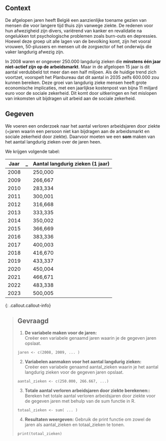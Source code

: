 ## Context

De afgelopen jaren heeft België een aanzienlijke toename gezien van mensen die voor langere tijd thuis zijn vanwege ziekte. De redenen voor hun afwezigheid zijn divers, variërend van kanker en revalidatie na ongelukken tot psychologische problemen zoals burn-outs en depressies. Hoewel deze groep uit alle lagen van de bevolking komt, zijn het vooral vrouwen, 50-plussers en mensen uit de zorgsector of het onderwijs die vaker langdurig afwezig zijn.

In 2008 waren er ongeveer 250.000 langdurig zieken die **minstens één jaar niet-actief zijn op de arbeidsmarkt**. Maar in de afgelopen 15 jaar is dit aantal verdubbeld tot meer dan een half miljoen. Als de huidige trend zich voortzet, voorspelt het Planbureau dat dit aantal in 2035 zelfs 600.000 zou kunnen bereiken. Deze groei van langdurig zieke mensen heeft grote economische implicaties, met een jaarlijkse kostenpost van bijna 11 miljard euro voor de sociale zekerheid. Dit komt door uitkeringen en het mislopen van inkomsten uit bijdragen uit arbeid aan de sociale zekerheid. 

## Gegeven

We voeren een onderzoek naar het aantal verloren arbeidsjaren door ziekte (=jaren waarin een persoon niet kan bijdragen aan de arbeidsmarkt en sociale zekerheid door ziekte). Daarvoor moeten we een **som** maken van het aantal langdurig zieken over de jaren heen. 

We krijgen volgende tabel: 

<table>
    <thead>
        <tr>
            <th>Jaar</th>
            <th> _ </th>
            <th>Aantal langdurig zieken (1 jaar)</th>
        </tr>
    </thead>
    <tbody>
        <tr><td>2008</td><td> </td><td>250,000</td></tr>
        <tr><td>2009</td><td> </td><td>266,667</td></tr>
        <tr><td>2010</td><td> </td><td>283,334</td></tr>
        <tr><td>2011</td><td> </td><td>300,001</td></tr>
        <tr><td>2012</td><td> </td><td>316,668</td></tr>
        <tr><td>2013</td><td> </td><td>333,335</td></tr>
        <tr><td>2014</td><td> </td><td>350,002</td></tr>
        <tr><td>2015</td><td> </td><td>366,669</td></tr>
        <tr><td>2016</td><td> </td><td>383,336</td></tr>
        <tr><td>2017</td><td> </td><td>400,003</td></tr>
        <tr><td>2018</td><td> </td><td>416,670</td></tr>
        <tr><td>2019</td><td> </td><td>433,337</td></tr>
        <tr><td>2020</td><td> </td><td>450,004</td></tr>
        <tr><td>2021</td><td> </td><td>466,671</td></tr>
        <tr><td>2022</td><td> </td><td>483,338</td></tr>
        <tr><td>2023</td><td> </td><td>500,005</td></tr>
    </tbody>
</table>



{: .callout.callout-info}
>## Gevraagd
>
>1. **De variabele maken voor de jaren:**  
> Creëer een variabele genaamd jaren waarin je de gegeven jaren opslaat.
>
 >  ```
  > jaren <- c(2008, 2009, ... )
   >```
>
>2. **Variabelen aanmaken voor het aantal langdurig zieken:**  
> Creëer een variabele genaamd aantal_zieken waarin je het aantal langdurig zieken voor de gegeven jaren opslaat.
>
>   ```
>   aantal_zieken <- c(250.000, 266.667, ...)
>   ```
>
>3. **Totale aantal verloren arbeidsjaren door ziekte berekenen::**  
> Bereken het totale aantal verloren arbeidsjaren door ziekte voor de gegeven jaren met behulp van de sum functie in R.
>
>   ```
>totaal_zieken <- sum( ... )
>   ```
>4. **Resultaten weergeven:**
>Gebruik de print functie om zowel de jaren als aantal_zieken en totaal_zieken te tonen.
>   ```
>print(totaal_zieken)
>   ```


